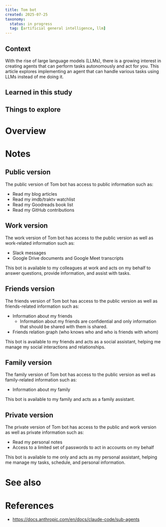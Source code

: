 ```yaml
---
title: Tom bot
created: 2025-07-25
taxonomy:
  status: in progress
  tag: [artificial general intelligence, llm]
---
```


## Context

With the rise of large language models (LLMs), there is a growing interest in creating agents that can perform tasks autonomously and act for you.
This article explores implementing an agent that can handle various tasks using LLMs instead of me doing it.

## Learned in this study

## Things to explore

# Overview

# Notes
## Public version
The public version of Tom bot has access to public information such as:

* Read my blog articles
* Read my imdb/traktv watchlist
* Read my Goodreads book list
* Read my GitHub contributions

## Work version
The work version of Tom bot has access to the public version as well as work-related information such as:

* Slack messages
* Google Drive documents and Google Meet transcripts

This bot is available to my colleagues at work and acts on my behalf to answer questions, provide information, and assist with tasks.

## Friends version
The friends version of Tom bot has access to the public version as well as friends-related information such as:

* Information about my friends
  * Information about my friends are confidential and only information that should be shared with them is shared.
* Friends relation graph (who knows who and who is friends with whom)

This bot is available to my friends and acts as a social assistant, helping me manage my social interactions and relationships.

## Family version
The family version of Tom bot has access to the public version as well as family-related information such as:

* Information about my family

This bot is available to my family and acts as a family assistant.

## Private version
The private version of Tom bot has access to the public and work version as well as private information such as:

* Read my personal notes
* Access to a limited set of passwords to act in accounts on my behalf

This bot is available to me only and acts as my personal assistant, helping me manage my tasks, schedule, and personal information.

# See also

# References
* https://docs.anthropic.com/en/docs/claude-code/sub-agents
